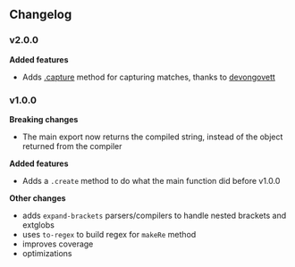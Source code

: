 ## Changelog

### v2.0.0

**Added features**

- Adds [.capture](readme.md#capture) method for capturing matches, thanks to [devongovett](https://github.com/devongovett)

### v1.0.0

**Breaking changes**

- The main export now returns the compiled string, instead of the object returned from the compiler

**Added features**

- Adds a `.create` method to do what the main function did before v1.0.0

**Other changes**

- adds `expand-brackets` parsers/compilers to handle nested brackets and extglobs
- uses `to-regex` to build regex for `makeRe` method
- improves coverage
- optimizations
